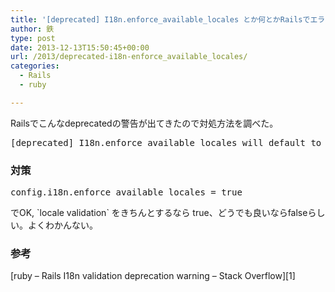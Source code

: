 ```yaml
---
title: '[deprecated] I18n.enforce_available_locales とか何とかRailsでエラーが出る時の対処法'
author: 鉄
type: post
date: 2013-12-13T15:50:45+00:00
url: /2013/deprecated-i18n-enforce_available_locales/
categories:
  - Rails
  - ruby

---
```

Railsでこんなdeprecatedの警告が出てきたので対処方法を調べた。 

<pre class="lang:default decode:true " title="lib/taskの中のファイルを実行した時のエラー" >[deprecated] I18n.enforce_available_locales will default to true in the future. If you really want to skip validation of your locale you can set I18n.enforce_available_locales = false to avoid this message.</pre>

### 対策

<pre class="lang:ruby decode:true " title="config/application.rb" >config.i18n.enforce_available_locales = true</pre>

でOK, \`locale validation\` をきちんとするなら true、どうでも良いならfalseらしい。よくわかんない。

### 参考

[ruby &#8211; Rails I18n validation deprecation warning &#8211; Stack Overflow][1]

